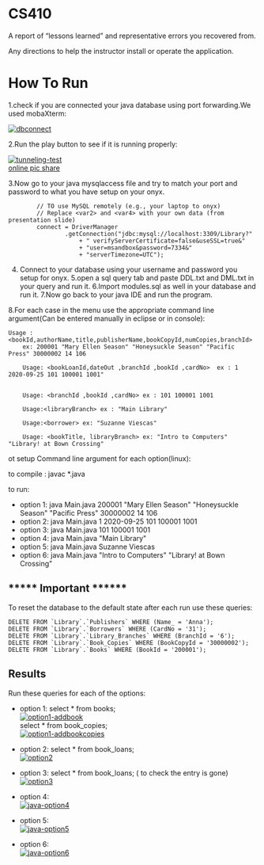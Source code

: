 # CS410
A report of “lessons learned” and representative errors you recovered from.

Any directions to help the instructor install or operate the application.
# How To Run
1.check if you are connected your java database using port forwarding.We used mobaXterm:


<a href="https://ibb.co/4NmpjF6"><img src="https://i.ibb.co/2KndjFD/dbconnect.png" alt="dbconnect" border="0"></a>

2.Run the play button to see if it is running properly:

<a href="https://ibb.co/VvZwcmh"><img src="https://i.ibb.co/MR4Bx6j/tunneling-test.png" alt="tunneling-test" border="0"></a><br /><a target='_blank' href='https://imgbb.com/'>online pic share</a><br />

3.Now go to your java mysqlaccess file and try to match your port and password to what you have setup on your onyx.

        	// TO use MySQL remotely (e.g., your laptop to onyx)
        	// Replace <var2> and <var4> with your own data (from presentation slide)
			connect = DriverManager
                    .getConnection("jdbc:mysql://localhost:3309/Library?"
                    	+ " verifyServerCertificate=false&useSSL=true&"
                        + "user=msandbox&password=7334&"
                    	+ "serverTimezone=UTC"); 
                      
4. Connect to your database using your username and password you setup for onyx.
5.open a sql query tab and paste DDL.txt and DML.txt in your query and run it.
6.Import modules.sql as well in your database and run it.
7.Now go back to your java IDE and run the program.

8.For each case in the menu use the appropriate command line argument(Can be entered manually in eclipse or in console):

	Usage : <bookId,authorName,title,publisherName,bookCopyId,numCopies,branchId>
        ex: 200001 "Mary Ellen Season" "Honeysuckle Season" "Pacific Press" 30000002 14 106        	 

        Usage: <bookLoanId,dateOut ,branchId ,bookId ,cardNo>  ex : 1 2020-09-25 101 100001 1001"
            	
            	
        Usage: <branchId ,bookId ,cardNo> ex : 101 100001 1001
           
        Usage:<libraryBranch> ex : "Main Library" 
                        	
        Usage:<borrower> ex: "Suzanne Viescas" 
	            	
        Usage: <bookTitle, libraryBranch> ex: "Intro to Computers"  "Library! at Bown Crossing" 
	
ot setup Command line argument for each option(linux):

to compile : javac *.java 

to run:

* option 1: java Main.java 200001 "Mary Ellen Season" "Honeysuckle Season" "Pacific Press" 30000002 14 106
* option 2: java Main.java 1 2020-09-25 101 100001 1001
* option 3: java Main.java 101 100001 1001
* option 4: java Main.java "Main Library"
* option 5: java Main.java Suzanne Viescas
* option 6: java Main.java "Intro to Computers"  "Library! at Bown Crossing"

## ***** Important ******
To reset the database to the default state after each run use these queries:


    DELETE FROM `Library`.`Publishers` WHERE (Name_ = 'Anna');
    DELETE FROM `Library`.`Borrowers` WHERE (CardNo = '31');
    DELETE FROM `Library`.`Library_Branches` WHERE (BranchId = '6');
    DELETE FROM `Library`.`Book_Copies` WHERE (BookCopyId = '30000002');
    DELETE FROM `Library`.`Books` WHERE (BookId = '200001');	

 ## Results
 
 Run these queries for each of the options:
 
 * option 1:   select * from books;        
<a href="https://imgbb.com/"><img src="https://i.ibb.co/j623D2S/option1-addbook.png" alt="option1-addbook" border="0"></a>   
	     select * from book_copies;    
<a href="https://imgbb.com/"><img src="https://i.ibb.co/52shPY3/option1-addbookcopies.png" alt="option1-addbookcopies" border="0"></a>  
	     
 * option 2: select * from book_loans;    
 <a href="https://imgbb.com/"><img src="https://i.ibb.co/MSG1Kxj/option2.png" alt="option2" border="0"></a>
	     
 * option 3: select * from book_loans; ( to check the entry is gone)\
<a href="https://imgbb.com/"><img src="https://i.ibb.co/6P8hxSN/option3.png" alt="option3" border="0"></a>
 
 * option 4:   
 <a href="https://imgbb.com/"><img src="https://i.ibb.co/0jKkp6Y/java-option4.png" alt="java-option4" border="0"></a>  
 * option 5:   
<a href="https://imgbb.com/"><img src="https://i.ibb.co/zZk3n5Y/java-option5.png" alt="java-option5" border="0"></a>  
 * option 6:  
<a href="https://imgbb.com/"><img src="https://i.ibb.co/6YPzsys/java-option6.png" alt="java-option6" border="0"></a>  
 












